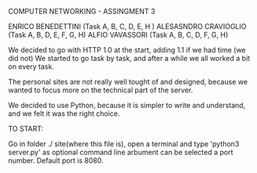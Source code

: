 COMPUTER NETWORKING - ASSINGMENT 3

ENRICO BENEDETTINI (Task A, B, C, D, E, H )
ALESASNDRO CRAVIOGLIO (Task A, B, D, E, F, G, H)
ALFIO VAVASSORI (Task A, B, C, D, F, G, H)

We decided to go with HTTP 1.0 at the start, adding 1.1 if we had time (we did not)
We started to go task by task, and after a while we all worked a bit on every task.

The personal sites are not really well tought of and designed, because we wanted to focus more on the technical part of the server.

We decided to use Python, because it is simpler to write and understand, and we felt it was the right choice.

TO START:

Go in folder ./ site(where this file is), open a terminal and type 'python3 server.py'
as optional command line arbument can be selected a port number. Default port is 8080.